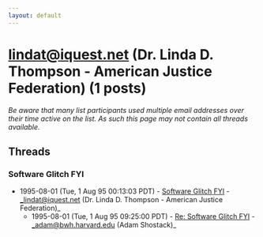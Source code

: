 ```yaml
---
layout: default
---
```


# lindat@iquest.net (Dr. Linda D. Thompson - American Justice Federation) (1 posts)

_Be aware that many list participants used multiple email addresses over their time active on the list. As such this page may not contain all threads available._

## Threads

### Software Glitch FYI
+ 1995-08-01 (Tue, 1 Aug 95 00:13:03 PDT) - [Software Glitch FYI](/archive/1995/08/a3cf7e8bddfba717ec5ce21625f9bd3b38da889a00e93409199dac174ac1f1a8) - _lindat@iquest.net (Dr. Linda D. Thompson - American Justice Federation)_
  + 1995-08-01 (Tue, 1 Aug 95 09:25:00 PDT) - [Re: Software Glitch FYI](/archive/1995/08/0572a0b64e1cc520b80b2f45e3426a1f5abbb42516ea684837bcf0323b49bbfb) - _adam@bwh.harvard.edu (Adam Shostack)_

